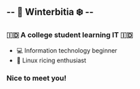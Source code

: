 ## -- 🥶 Winterbitia ❄️ --

### 🇮🇩 **A college student learning IT** 🇮🇩

* 💻 Information technology beginner
* 🐧 Linux ricing enthusiast

### **Nice to meet you!**
